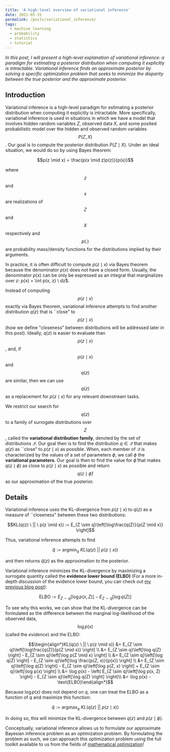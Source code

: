 ```yaml
---
title: 'A high-level overview of variational inference'
date: 2021-05-31
permalink: /posts/variational_inference/
tags:
  - machine learning
  - probability
  - statistics
  - tutorial
---
```


*In this post, I will present a high-level explanation of variational inference: a paradigm for estimating a posterior distribution when computing it explicitly is intractable. Variational inference finds an approximate posterior by solving a specific optimization problem that seeks to minimize the disparity between the true posterior and the approximate posterior.*  

Introduction
------------

Variational inference is a high-level paradigm for estimating a posterior distribution when computing it explicitly is intractable.  More specifically, variational inference is used in situations in which we have a model that involves hidden random variables $Z$, observed data $X$, and some posited probabilistic model over the hidden and observed random variables $$P(Z, X)$$. Our goal is to compute the posterior distribution $P(Z \mid X)$. Under an ideal situation, we would do so by using Bayes theorem:

$$p(z \mid x) = \frac{p(x \mid z)p(z)}{p(x)}$$

where $$z$$ and $$x$$ are realizations of $$Z$$ and $$X$$ respectively and $$p(.)$$ are probability mass/density functions for the distributions implied by their arguments.

In practice, it is often difficult to compute $p(z \mid x)$ via Bayes theorem because the denominator $p(x)$ does not have a closed form. Usually, the denominator $p(x)$ can be only be expressed as an integral that marginalizes over $z$: p(x) = \int p(x, z) \ dz$.

Instead of computing $$p(z \mid x)$$ exactly via Bayes theorem, variational inference attempts to find another distribution $q(z)$ that is ``close" to $$p(z \mid x)$$ (how we define "closeness" between distributions will be addressed later in this post).  Ideally, $q(z)$ is easier to evaluate than $$p(z \mid x)$$, and, if $$p(z \mid x)$$ and $$q(z)$$ are similar, then we can use $$q(z)$$ as a replacement for $p(z \mid x)$ for any relevant downstream tasks.  

We restrict our search for $$q(z)$$ to a family of surrogate distributions over $$Z$$, called the **variational distribution family**, denoted by the set of distributions $\mathcal{Q}$.  Our goal then is to find the distribution $q \in \mathcal{Q}$ that makes $q(z)$ as ``close" to $p(z \mid x)$ as possible.    When, each member of $\mathcal{Q}$ is characterized by the values of a set of parameters $\phi$, we call $\phi$ the **variational parameters**.  Our goal is then to find the value for $\hat{\phi}$ that makes $q(z \mid \phi)$ as close to $p(z \mid x)$ as possible
and return $$q(z \mid \hat{\phi})$$ as our approximation of the true posterior.


Details
--------

Variational inference uses the KL-divergence from $p(z \mid x)$ to $q(z)$ as a measure of ``closeness" between these two distributions:

$$KL(q(z) \ || \ p(z \mid x)) := E_{Z \sim q}\left[\log\frac{q(Z)}{p(Z \mid x)} \right]$$

Thus, variational inference attempts to find 

$$\hat{q} := \text{argmin}_q \ KL(q(z) \ || \ p(z \mid x))$$

and then returns $\hat{q}(z)$ as the approximation to the posterior.

Variational inference minimizes the KL-divergence by maximizing a surrogate quantity called the **evidence lower bound (ELBO)** (For a more in-depth discussion of the evidence lower bound, you can check out [my previous blog post](https://mbernste.github.io/posts/elbo/)):

$$\text{ELBO} :=  E_{Z \sim q}\left[\log p(x, Z) \right] - E_{Z \sim q}\left[\log q(Z) \right]$$

To see why this works, we can show that the KL-divergence can be formulated as the difference between the marginal log-likelihood of the observed data, $$\log p(x)$$ (called the *evidence*) and the ELBO:

$$\begin{align*}KL(q(z) \ || \ p(z \mid x)) &= E_{Z \sim q}\left[\log\frac{q(Z)}{p(Z \mid x)} \right] \\ &= E_{Z \sim q}\left[\log q(Z) \right] - E_{Z \sim q}\left[\log p(Z \mid x) \right] \\ &= E_{Z \sim q}\left[\log q(Z) \right] - E_{Z \sim q}\left[\log \frac{p(Z, x)}{p(x)} \right] \\ &= E_{Z \sim q}\left[\log q(Z) \right] -  E_{Z \sim q}\left[\log p(Z, x) \right] + E_{Z \sim q}\left[\log p(x) \right]  \\ &=  \log p(x) - \left( E_{Z \sim q}\left[\log p(x, Z) \right] - E_{Z \sim q}\left[\log q(Z) \right]  \right)\\ &= \log p(x) - \text{ELBO}\end{align*}$$

Because $\log p(x)$ does not depend on $q$, one can treat the ELBO as a function of $q$ and maximize this function:

$$\hat{q} := \text{argmax}_q \ KL(q(z) \ || \ p(z \mid x))$$

In doing so, this will minimize the KL-divergence between $q(z)$ and $p(z \mid \phi)$.

Conceptually, variational inference allows us to formulate our approximate Bayesian inference problem as an optimization problem.  By formulating the problem as such, we can approach this optimization problem using the full toolkit available to us from the fields of [mathematical optimization](https://en.wikipedia.org/wiki/Mathematical_optimization)!

